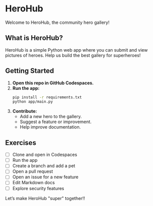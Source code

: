 # HeroHub 

Welcome to HeroHub, the community hero gallery!

## What is HeroHub?
HeroHub is a simple Python web app where you can submit and view pictures of heroes. Help us build the best gallery for superheroes!

## Getting Started

1. **Open this repo in GitHub Codespaces.**
2. **Run the app:**
   ```bash
   pip install -r requirements.txt
   python app/main.py
   ```
3. **Contribute:**
   - Add a new hero to the gallery.
   - Suggest a feature or improvement.
   - Help improve documentation.

## Exercises

- [ ] Clone and open in Codespaces
- [ ] Run the app
- [ ] Create a branch and add a pet
- [ ] Open a pull request
- [ ] Open an issue for a new feature
- [ ] Edit Markdown docs
- [ ] Explore security features

Let’s make HeroHub "super" together!!